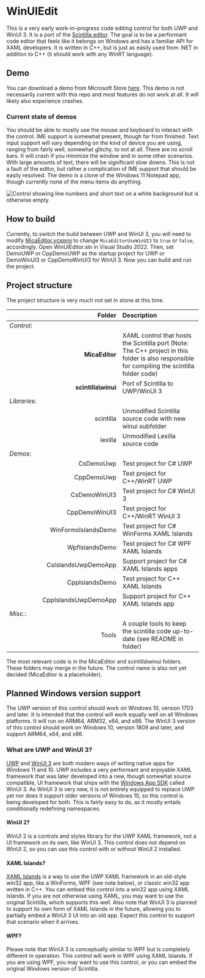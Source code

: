 # WinUIEdit
This is a very early work-in-progress code editing control for both UWP and WinUI 3. It is a port of the [Scintilla editor](https://www.scintilla.org). The goal is to be a performant code editor that feels like it belongs on Windows and has a familiar API for XAML developers. It is written in C++, but is just as easily used from .NET in addition to C++ (it should work with any WinRT language).

## Demo
You can download a demo from Microsoft Store [here](https://www.microsoft.com/store/apps/9PGZBDP9PSPF). This demo is not necessarily current with this repo and most features do not work at all. It will likely also experience crashes.

### Current state of demos
You should be able to mostly use the mouse and keyboard to interact with the control. IME support is somewhat present, though far from finished. Text input support will vary depending on the kind of device you are using, ranging from fairly well, somewhat glitchy, to not at all. There are no scroll bars. It will crash if you minimize the window and in some other scenarios. With large amounts of text, there will be significant slow downs. This is not a fault of the editor, but rather a complication of IME support that should be easily resolved. The demo is a clone of the Windows 11 Notepad app, though currently none of the menu items do anything.

![Control showing line numbers and short text on a white background but is otherwise empty](https://user-images.githubusercontent.com/18747724/157655089-aab93167-1ee4-4809-8bb1-2b9911e93116.png)

## How to build
Currently, to switch the build between UWP and WinUI 3, you will need to modify [MicaEditor.vcxproj](https://github.com/BreeceW/WinUIEdit/blob/main/MicaEditor/MicaEditor.vcxproj) to change `MicaEditorUseWinUI3` to `true` or `false`, accordingly.
Open WinUIEditor.sln in Visual Studio 2022. Then, set DemoUWP or CppDemoUWP as the startup project for UWP or DemoWinUI3 or CppDemoWinUI3 for WinUI 3. Now you can build and run the project.

## Project structure
The project structure is very much not set in stone at this time.

||Folder|Description|
|-|-:|:-|
|_Control_:||
||**MicaEditor**|XAML control that hosts the Scintilla port (Note: The C++ project in this folder is also responsible for compiling the scintilla folder code)|
||**scintilla\winui**|Port of Scintilla to UWP/WinUI 3|
|_Libraries_:||
||scintilla|Unmodified Scintilla source code with new winui subfolder|
||lexilla|Unmodified Lexilla source code|
|_Demos_:||
||CsDemoUwp|Test project for C# UWP|
||CppDemoUwp|Test project for C++/WinRT UWP|
||CsDemoWinUI3|Test project for C# WinUI 3|
||CppDemoWinUI3|Test project for C++/WinRT WinUI 3|
||WinFormsIslandsDemo|Test project for C# WinForms XAML Islands|
||WpfIslandsDemo|Test project for C# WPF XAML Islands|
||CsIslandsUwpDemoApp|Support project for C# XAML Islands apps|
||CppIslandsDemo|Test project for C++ XAML Islands|
||CppIslandsUwpDemoApp|Support project for C++ XAML Islands app|
|_Misc._:||
||Tools|A couple tools to keep the scintilla code up-to-date (see README in folder)|

The most relevant code is in the MicaEditor and scintilla\winui folders. These folders may merge in the future. The control name is also not yet decided (MicaEditor is a placeholder).

## Planned Windows version support
The UWP version of this control should work on Windows 10, version 1703 and later. It is intended that the control will work equally well on all Windows platforms. It will run on ARM64, ARM32, x64, and x86. The WinUI 3 version of this control should work on Windows 10, version 1809 and later, and support ARM64, x64, and x86.

### What are UWP and WinUI 3?
[UWP](https://docs.microsoft.com/en-us/windows/uwp/) and [WinUI 3](https://docs.microsoft.com/en-us/windows/apps/winui/winui3/) are both modern ways of writing native apps for Windows 11 and 10. UWP includes a very performant and enjoyable XAML framework that was later developed into a new, though somewhat source compatible, UI framework that ships with the [Windows App SDK](https://docs.microsoft.com/en-us/windows/apps/windows-app-sdk/) called WinUI 3. As WinUI 3 is very new, it is not entirely equipped to replace UWP yet nor does it support older versions of Windows 10, so this control is being developed for both. This is fairly easy to do, as it mostly entails conditionally redefining namespaces.

#### WinUI 2?
WinUI 2 is a controls and styles library for the UWP XAML framework, not a UI framework on its own, like WinUI 3.
This control does not depend on WinUI 2, so you can use this control with or without WinUI 2 installed.

#### XAML Islands?
[XAML Islands](https://docs.microsoft.com/en-us/windows/apps/desktop/modernize/xaml-islands) is a way to use the UWP XAML framework
in an old-style win32 app, like a WinForms, WPF (see note below), or classic win32 app written in C++. You can embed this control into a win32 app using XAML Islands. If you are not otherwise using XAML, you may want to use the original Scintilla, which supports this well.
Also note that WinUI 3 is planned to support its own form of XAML Islands in the future, allowing you to partially embed a WinUI 3 UI into an old app. Expect this control to support that scenario when it arrives.

#### WPF?
Please note that WinUI 3 is conceptually similar to WPF but is completely different in operation.
This control will work in WPF using XAML Islands.
If you are using WPF, you may want to use this control, or you can embed the original Windows version of Scintilla.
